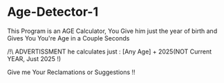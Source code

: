 # Age-Detector-1
This Program is an AGE Calculator, You Give him just the year of birth and Gives You You're Age in a Couple Seconds

/!\ ADVERTISSMENT
he calculates just :
[Any Age] + 2025(NOT Current YEAR, Just 2025 !)

Give me Your Reclamations or Suggestions !!
